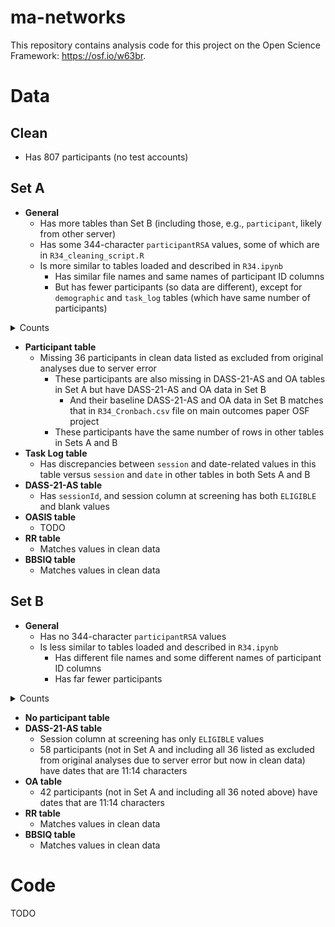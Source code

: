 # ma-networks
This repository contains analysis code for this project on the Open Science Framework: https://osf.io/w63br.

# Data

## Clean

- Has 807 participants (no test accounts)

## Set A

- **General**
  - Has more tables than Set B (including those, e.g., `participant`, likely from other server)
  - Has some 344-character `participantRSA` values, some of which are in `R34_cleaning_script.R`
  - Is more similar to tables loaded and described in `R34.ipynb`
    - Has similar file names and same names of participant ID columns
    - But has fewer participants (so data are different), except for `demographic`
    and `task_log` tables (which have same number of participants)
<details>
<summary>Counts</summary>

```
> set_a_vs_r34.ipynb_Ns
      bbsiq   dass21_as   dass21_ds demographic          oa participant          rr    task_log 
         -1         -61          -1           0         -44         -61          -1           0
```
</details>

- **Participant table**
  - Missing 36 participants in clean data listed as excluded from original analyses
  due to server error
    - These participants are also missing in DASS-21-AS and OA tables in Set A but 
    have DASS-21-AS and OA data in Set B
      - And their baseline DASS-21-AS and OA data in Set B matches that in `R34_Cronbach.csv`
      file on main outcomes paper OSF project
    - These participants have the same number of rows in other tables in Sets A and B
- **Task Log table**
  - Has discrepancies between `session` and date-related values in this table versus 
  `session` and `date` in other tables in both Sets A and B
- **DASS-21-AS table**
  - Has `sessionId`, and session column at screening has both `ELIGIBLE` and blank values
- **OASIS table**
  - TODO
- **RR table**
  - Matches values in clean data
- **BBSIQ table**
  - Matches values in clean data

## Set B

- **General**
  - Has no 344-character `participantRSA` values
  - Is less similar to tables loaded and described in `R34.ipynb`
    - Has different file names and some different names of participant ID columns
    - Has far fewer participants
<details>
<summary>Counts</summary>

```
> set_b_vs_r34.ipynb_Ns
      bbsiq   dass21_as   dass21_ds demographic          oa          rr 
       -436        -434        -435        -436        -434        -429
```
</details>

- **No participant table**
- **DASS-21-AS table**
  - Session column at screening has only `ELIGIBLE` values
  - 58 participants (not in Set A and including all 36 listed as excluded from original 
  analyses due to server error but now in clean data) have dates that are 11:14 characters
- **OA table**
  - 42 participants (not in Set A and including all 36 noted above) have dates that are 
  11:14 characters
- **RR table**
  - Matches values in clean data
- **BBSIQ table**
  - Matches values in clean data

# Code

TODO